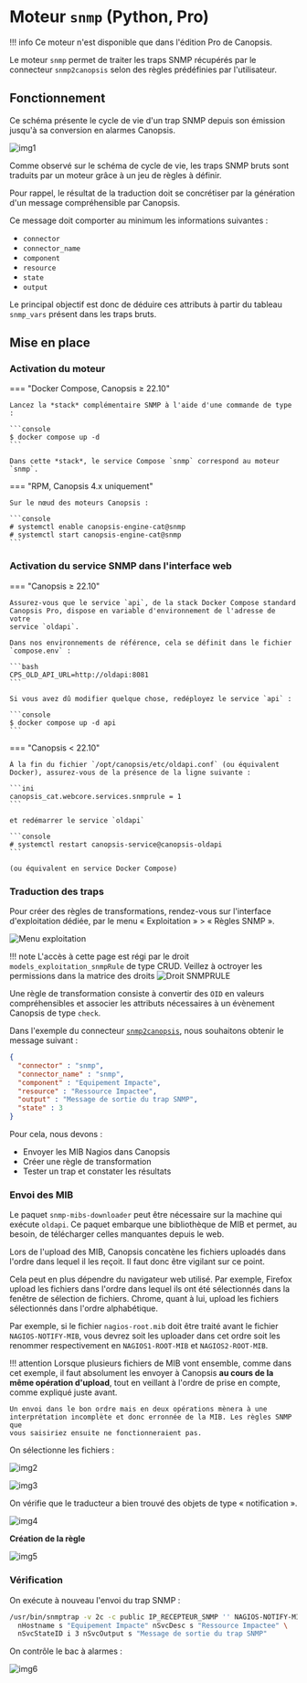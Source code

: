 # Moteur `snmp` (Python, Pro)

!!! info
    Ce moteur n'est disponible que dans l'édition Pro de Canopsis.

Le moteur `snmp` permet de traiter les traps SNMP récupérés par le connecteur `snmp2canopsis` selon des règles prédéfinies par l'utilisateur.

## Fonctionnement

Ce schéma présente le cycle de vie d'un trap SNMP depuis son émission jusqu'à sa conversion en alarmes Canopsis.

![img1](img/Cycle_vie_trap_snmp.png)

Comme observé sur le schéma de cycle de vie, les traps SNMP bruts sont traduits par un moteur grâce à un jeu de règles à définir.

Pour rappel, le résultat de la traduction doit se concrétiser par la génération d'un message compréhensible par Canopsis.

Ce message doit comporter au minimum les informations suivantes :

*  `connector`
*  `connector_name`
*  `component`
*  `resource`
*  `state`
*  `output`

Le principal objectif est donc de déduire ces attributs à partir du tableau `snmp_vars` présent dans les traps bruts.

## Mise en place

### Activation du moteur

=== "Docker Compose, Canopsis ≥ 22.10"

    Lancez la *stack* complémentaire SNMP à l'aide d'une commande de type :

    ```console
    $ docker compose up -d
    ```

    Dans cette *stack*, le service Compose `snmp` correspond au moteur `snmp`.

=== "RPM, Canopsis 4.x uniquement"

    Sur le nœud des moteurs Canopsis :

    ```console
    # systemctl enable canopsis-engine-cat@snmp
    # systemctl start canopsis-engine-cat@snmp
    ```

### Activation du service SNMP dans l'interface web

=== "Canopsis ≥ 22.10"

    Assurez-vous que le service `api`, de la stack Docker Compose standard
    Canopsis Pro, dispose en variable d'environnement de l'adresse de votre
    service `oldapi`.

    Dans nos environnements de référence, cela se définit dans le fichier
    `compose.env` :

    ```bash
    CPS_OLD_API_URL=http://oldapi:8081
    ```

    Si vous avez dû modifier quelque chose, redéployez le service `api` :

    ```console
    $ docker compose up -d api
    ```

=== "Canopsis < 22.10"

    À la fin du fichier `/opt/canopsis/etc/oldapi.conf` (ou équivalent Docker), assurez-vous de la présence de la ligne suivante :

    ```ini
    canopsis_cat.webcore.services.snmprule = 1
    ```

    et redémarrer le service `oldapi`

    ```console
    # systemctl restart canopsis-service@canopsis-oldapi
    ```

    (ou équivalent en service Docker Compose)

### Traduction des traps

Pour créer des règles de transformations, rendez-vous sur l'interface
d'exploitation dédiée, par le menu « Exploitation » > « Règles SNMP ».

![Menu exploitation](img/menu_exploitation_snmprules.png)

!!! note
    L'accès à cette page est régi par le droit `models_exploitation_snmpRule` de type CRUD.
    Veillez à octroyer les permissions dans la matrice des droits ![Droit SNMPRULE](img/droit_snmprule.png)

Une règle de transformation consiste à convertir des `OID` en valeurs
compréhensibles et associer les attributs nécessaires à un évènement Canopsis
de type `check`.

Dans l'exemple du connecteur [`snmp2canopsis`](../../interconnexions/Supervision/SNMPtrap.md), nous souhaitons obtenir le message suivant :

```json
{
  "connector" : "snmp",
  "connector_name" : "snmp",
  "component" : "Equipement Impacte",
  "resource" : "Ressource Impactee",
  "output" : "Message de sortie du trap SNMP",
  "state" : 3
}
```

Pour cela, nous devons :

* Envoyer les MIB Nagios dans Canopsis
* Créer une règle de transformation
* Tester un trap et constater les résultats

### Envoi des MIB

Le paquet `snmp-mibs-downloader` peut être nécessaire sur la machine qui
exécute `oldapi`. Ce paquet embarque une bibliothèque de MIB et permet, au
besoin, de télécharger celles manquantes depuis le web.

Lors de l'upload des MIB, Canopsis concatène les fichiers uploadés dans l'ordre
dans lequel il les reçoit. Il faut donc être vigilant sur ce point.

Cela peut en plus dépendre du navigateur web utilisé. Par exemple, Firefox
upload les fichiers dans l'ordre dans lequel ils ont été sélectionnés dans la
fenêtre de sélection de fichiers. Chrome, quant à lui, upload les fichiers
sélectionnés dans l'ordre alphabétique.

Par exemple, si le fichier `nagios-root.mib` doit être traité avant le fichier
`NAGIOS-NOTIFY-MIB`, vous devrez soit les uploader dans cet ordre soit les
renommer respectivement en `NAGIOS1-ROOT-MIB` et `NAGIOS2-ROOT-MIB`.

!!! attention
    Lorsque plusieurs fichiers de MIB vont ensemble, comme dans cet exemple,
    il faut absolument les envoyer à Canopsis **au cours de la même opération
    d'upload**, tout en veillant à l'ordre de prise en compte, comme expliqué
    juste avant.

    Un envoi dans le bon ordre mais en deux opérations mènera à une
    interprétation incomplète et donc erronnée de la MIB. Les règles SNMP que
    vous saisiriez ensuite ne fonctionneraient pas.

On sélectionne les fichiers :

![img2](img/scenario_e1.png)

![img3](img/scenario_e2.png)

On vérifie que le traducteur a bien trouvé des objets de type « notification ».

![img4](img/scenario_e3.png)

**Création de la règle**

![img5](img/scenario_e4.png)

### Vérification

On exécute à nouveau l'envoi du trap SNMP :

```sh
/usr/bin/snmptrap -v 2c -c public IP_RECEPTEUR_SNMP '' NAGIOS-NOTIFY-MIB::nSvcEvent \
  nHostname s "Equipement Impacte" nSvcDesc s "Ressource Impactee" \
  nSvcStateID i 3 nSvcOutput s "Message de sortie du trap SNMP"
```

On contrôle le bac à alarmes :

![img6](img/scenario_e5.png)

